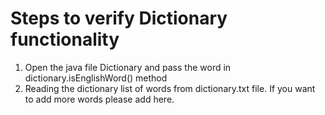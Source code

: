 # Steps to verify Dictionary functionality
1. Open the java file Dictionary and pass the word in dictionary.isEnglishWord() method
2. Reading the dictionary list of words from dictionary.txt file. If you want to add more words please add here.

